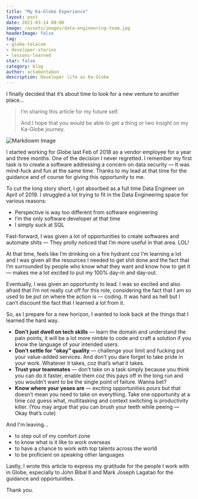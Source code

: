 ```yaml
---
title: "My Ka-Globe Experience"
layout: post
date: 2021-03-14 00:00
image: /assets/images/data-engineering-team.jpg
headerImage: false
tag:
- globe-telecom
- developer-stories
- lessons-learned
star: false
category: blog
author: actabontabon
description: Developer life as Ka-Globe
---
```


I finally decided that it’s about time to look for a new venture to another place...

> I’m sharing this article for my future self.
> 
> And I hope that you would be able to get a thing or two insight on my Ka-Globe journey.

![Markdowm Image][0]

I started working for Globe last Feb of 2018 as a vendor employee for a year and three months. 
One of the decision I never regretted. I remember my first task is to create a software addressing 
a concern on data security — It was mind-fuck and fun at the same time. Thanks to my lead at that 
time for the guidance and of course for giving this opportunity to me.

To cut the long story short, I got absorbed as a full time Data Engineer on April of 2019. I 
struggled a lot trying to fit in the Data Engineering space for various reasons:

- Perspective is way too different from software engineering
- I’m the only software developer at that time
- I simply suck at SQL

<div class="breaker"></div>

Fast-forward, I was given a lot of opportunities to create softwares and automate shits — They 
prolly noticed that I’m more useful in that area. LOL!

At that time, feels like I’m drinking on a fire hydrant coz I’m learning a lot and I was given all 
the resources I needed to get shit done and the fact that I’m surrounded by people who know what 
they want and know how to get it — makes me a lot excited to put my 100% day-in and day-out.

Eventually, I was given an opportunity to lead. I was so excited and also afraid that I’m not 
really cut off for this role, considering the fact that I am so used to be put on where the action 
is — coding. It was hard as hell but I can’t discount the fact that I learned a lot from it.

So, as I prepare for a new horizon, I wanted to look back at the things that I learned the hard way.
- **Don’t just dwell on tech skills** — learn the domain and understand the pain points, it will 
  be a lot more nimble to code and craft a solution if you know the language of your intended users.
- **Don’t settle for “okay” quality** — challenge your limit and fucking put your value-added 
  services. And don’t you dare forget to take pride in your work. Whatever it takes, coz that’s 
  what it takes.
- **Trust your teammates** — don’t take on a task simply because you think you can do it faster, 
  enable them coz this pays off in the long run and you wouldn’t want to be the single point of 
  failure. Wanna bet?
- **Know where your yeses are** — exciting opportunities pours but that doesn’t mean you need to 
  take on everything. Take one opportunity at a time coz guess what, multitasking and context 
  switching is productivity killer. (You may argue that you can brush your teeth while peeing — 
  Okay that’s cute)

And I'm leaving...
- to step out of my comfort zone
- to know what is it like to work overseas
- to have a chance to work with top talents across the world
- to be proficient on speaking other languages

<div class="breaker"></div>

Lastly, I wrote this article to express my gratitude for the people I work with in Globe, especially 
to John Bibal II and Mark Joseph Lagatao for the guidance and opportunities.

Thank you.

[0]: /assets/images/data-engineering-team.jpg
